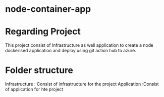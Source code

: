 # node-container-app

# Regarding Project

This project consist of Infrastructure as well application to create a node dockerised application and deploy using git action hub to azure.

# Folder structure

Infrastructure : Consist of infrastructure for the project
Application :Consist of application for hte project
